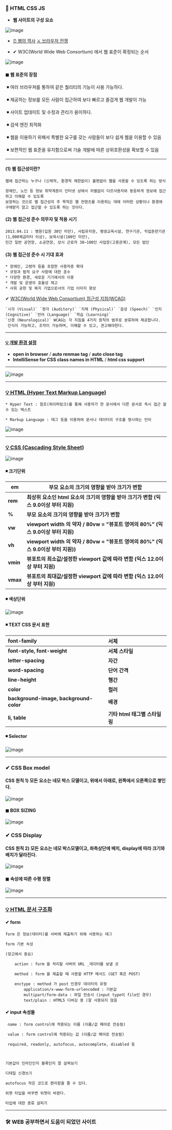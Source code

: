 
### 📌 HTML CSS JS 

* **웹 사이트의 구성 요쇼**

![image](https://user-images.githubusercontent.com/99783474/189499463-f60b0423-416e-4890-aded-311bc7835b42.png)

* [⏰ 웹의 역사](https://github.com/oiosu/HAPPY-WEB_MLP/blob/master/WEB_0829/WEB_0829.md)  [⚔ 브라우저 전쟁](https://github.com/oiosu/HAPPY-WEB_MLP/blob/master/WEB_0829/WEB_0829.md) 

* ✔ W3C(World Wide Web Consortium) 에서 웹 표준이 확정되는 순서 

![image](https://user-images.githubusercontent.com/99783474/189499617-a5cc04f4-b6de-4d27-8481-8f7092702e15.png)

####  **◼ 웹 표준의 장점** 

​	◾ 여러 브라우져를 통하여 같은 퀄리티의 기능이 사용 가능하다.

​	◾ 제공하는 정보를 모든 사람이 접근하여 보다 빠르고 즐겁게 웹 개발이 가능

​	◾ 사이트 업데이트 및 수정과 관리가 용이하다. 

​	◾ 검색 엔진 최적화 

​	◾ 웹을 이용하기 위해서 특별한 요구를 갖는 사람들이 보다 쉽게 웹을 이용할 수 있음

​	◾ 보편적인 웹 표준을 유지함으로써 기술 개발에 따른 상위호환성을 확보할 수 있음

---

#### (1) 웹 접근성이란?
    웹에 접근하는 누구나 (신체적, 환경적 제한없이) 불편없이 웹을 사용할 수 있도록 하는 방식

    장애인, 노인 등 정보 취약계층이 인터넷 상에서 차별없이 다르사용자와 동등하게 정보에 접근하고 이해할 수 있도록 
    보장하는 것으로 웹 접근성의 주 목적은 웹 컨텐츠를 이용하는 데에 어떠한 상황이나 환경에 구애받지 않고 접근할 수 있도록 하는 것이다. 
    
    
#### (2) 웹 접근성 준수 의무자 및 적용 시기 
    2013.04.11 : 병원(입원 30인 미만), 사립유치원, 평생교육시설, 연구기관, 직업훈련기관(1,000제곱미터 이상), 보육시설(100인 미만), 
    민간 일반 공연장, 소공연장, 상시 근로자 30~100인 사업장(고용관계), 모든 법인
    
    
#### (3) 웹 접근성 준수 시 기대 효과 
    * 장애인, 고령자 등을 포함한 사용자층 확대
    * 규정과 법적 요구 사항에 대한 준수 
    * 다양한 환경, 새로운 기기에서의 이용
    * 개발 및 운영의 효율성 제고 
    * 사회 공헌 및 복지 기업으로서의 기업 이미지 향상

✔ [W3C(World Wide Web Consortium) 접근성 지침(WCAG)](https://a11y.gitbook.io/wcag/international-standards)

    `시각 (Visual)` `청각 (Auditory)` `지체 (Physical)` `음성 (Speech)` `인지 (Cognitive)` `언어 (Language)` `학습 (Learning)` 
    `신경 (Neurological)` WCAG는 각 지침을 4가지 원칙의 범주로 분류하여 제공합니다.
     인식이 가능하고, 조작이 가능하며, 이해할 수 있고, 견고해야한다. 

---

#### [💡 개발 환경 설정](https://github.com/oiosu/HAPPY-WEB_MLP/blob/master/WEB_0829/WEB_0829.md) 

* **open in browser**  / **auto renmae tag**  / **auto close tag**  
* **IntelliSense for CSS class names in HTML**  / **html css support**

---

![image](https://user-images.githubusercontent.com/99783474/189499920-e2269c65-c490-42fa-a437-a72160fa09a9.png)

---

### [💡 HTML (Hyper Text Markup Language)](https://github.com/oiosu/HAPPY-WEB_MLP/blob/master/WEB_0829/WEB_0829.md)

    * Hyper Text : 참조(하이퍼링크)를 통해 사용자가 한 문서에서 다른 문서로 즉시 접근 할 수 있는 텍스트 

    * Markup Language : 태그 등을 이용하여 문서나 데이터의 구조를 명시하는 언어

![image](https://user-images.githubusercontent.com/99783474/189500022-a22360a5-5c32-4a16-be06-8615dc3e196c.png)

---

### [💡 CSS (Cascading Style Sheet)](https://github.com/oiosu/HAPPY-WEB_MLP/blob/master/WEB_0830/WEB_0830.md)


![image](https://user-images.githubusercontent.com/99783474/189606867-0c9ad22f-b88e-4c6e-88fe-561a7bd4d0c1.png)

#### ◾ 크기단위 

| **em**   | **부모 요소의 크기의 영향을 받아 크기가 변함**               |
| -------- | ------------------------------------------------------------ |
| **rem**  | **최상위 요소인 html 요소의 크기의 영향을 받아 크기가 변함 (익스 9.0이상 부터 지원)** |
| **%**    | **부모 요소의 크기의 영향을 받아 크기가 변함**               |
| **vw**   | **viewport width 의 약자 / 80vw = "뷰포트 영여의 80%" (익스 9.0이상 부터 지원)** |
| **vh**   | **viewport width 의 약자 / 80vw = "뷰포트 영여의 80%" (익스 9.0이상 부터 지원))** |
| **vmin** | **뷰포트의 최소값/설정한 viewport 값에 따라 변함 (익스 12.0이상 부터 지원)** |
| **vmax** | **뷰포트의 최대값/설정한 viewport 값에 따라 변함 (익스 12.0이상 부터 지원)** |



#### ◾ 색상단위 


![image](https://user-images.githubusercontent.com/99783474/189607188-14c4f61b-67c8-4d2b-92e0-c64ccce11950.png)


#### ◾  TEXT CSS 문서 표현

| font-family                            | 서체                          |
| :------------------------------------- | :---------------------------- |
| **font-style, font-weight**            | **서체 스타일**               |
| **letter-spacing**                     | **자간**                      |
| **word-spacing**                       | **단어 간격**                 |
| **line-height**                        | **행간**                      |
| **color**                              | **컬러**                      |
| **background-image, background-color** | **배경**                      |
| **li, table**                          | **기타 html 태그별 스타일링** |


#### ◾ Selector

![image](https://user-images.githubusercontent.com/99783474/189607817-ef602f75-df5c-4bd7-8744-a142fdb84837.png)


---

### ✔ CSS Box model

#### CSS 원칙 1) 모든 요소는 네모 박스 모델이고, 위에서 아래로, 왼쪽에서 오른쪽으로 쌓인다. 

![image](https://user-images.githubusercontent.com/99783474/189608157-bff15082-e214-49f8-8416-3f07d056065b.png)


#### ◼ BOX SIZING 

![image](https://user-images.githubusercontent.com/99783474/189608325-89d9ca56-9596-450c-b67c-47ab0b44e101.png)



### ✔ CSS Display 

#### CSS 원칙 2) 모든 요소는 네모 박스모델이고, 좌측상단에 배치, display에 따라 크기와 배치가 달라진다. 

![image](https://user-images.githubusercontent.com/99783474/189608660-205dfd62-dd26-4ad3-b678-54c94e1082ad.png)


#### ◼ 속성에 따른 수평 정렬 

![image](https://user-images.githubusercontent.com/99783474/189608929-f09c4a9b-efc5-4f29-b4fb-227981c5598b.png)


---

### [💡 HTML 문서 구조화](https://github.com/oiosu/HAPPY-WEB_MLP/blob/master/WEB_0905/WEB_0905.md)


#### ✔ form

    form 은 정보(데이터)를 서버에 제출하기 위해 사용하는 태그

    form 기본 속성

    (장고에서 중요)

        action : form 을 처리할 서버의 URL _데이터를 보낼 곳

        method : form 을 제출할 때 사용할 HTTP 메서드 (GET 혹은 POST)

        enctype : method 가 post 인경우 데이터의 유형
            application/x-www-form-urlencoded : 기본값
            multipart/form-data : 파일 전송시 (input type이 file인 경우)
            text/plain : HTML5 디버깅 용 (잘 사용되지 않음


#### ✔ input 속성들


     name : form control에 적용되는 이름 (이름/값 페어로 전송됨)

     value : form control에 적용되는 값 (이름/값 페어로 전송됨)
     
     required, readonly, autofocus, autocomplete, disabled 등



    기본값이 인라인인지 블록인지 잘 살펴보기

    디테일 신경쓰기

    autofocus 작은 코드로 편리함을 줄 수 있다.

    위젯 타입을 바꾸면 위젯이 바뀐다.

    타입에 대한 종류 살피기


---

### 🛠 WEB 공부하면서 도움이 되었던 사이트 

